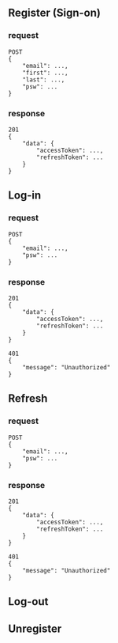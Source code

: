 ## Register (Sign-on)
### request
```
POST
{
    "email": ...,
    "first": ...,
    "last": ...,
    "psw": ...
}
```
### response
```
201
{
    "data": {
        "accessToken": ...,
        "refreshToken": ...
    }
}

```

## Log-in
### request
```
POST
{
    "email": ...,
    "psw": ...
}
```
### response
```
201
{
    "data": {
        "accessToken": ...,
        "refreshToken": ...
    }
}
```
```
401
{
    "message": "Unauthorized"
}
```

## Refresh
### request
```
POST
{
    "email": ...,
    "psw": ...
}
```
### response
```
201
{
    "data": {
        "accessToken": ...,
        "refreshToken": ...
    }
}
```
```
401
{
    "message": "Unauthorized"
}
```

## Log-out

## Unregister